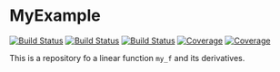 # MyExample

[![Build Status](https://github.com/HandyKurniawan/MyExample.jl/actions/workflows/CI.yml/badge.svg?branch=master)](https://github.com/HandyKurniawan/MyExample.jl/actions/workflows/CI.yml?query=branch%3Amaster)
[![Build Status](https://travis-ci.com/HandyKurniawan/MyExample.jl.svg?branch=master)](https://travis-ci.com/HandyKurniawan/MyExample.jl)
[![Build Status](https://ci.appveyor.com/api/projects/status/github/HandyKurniawan/MyExample.jl?svg=true)](https://ci.appveyor.com/project/HandyKurniawan/MyExample-jl)
[![Coverage](https://codecov.io/gh/HandyKurniawan/MyExample.jl/branch/master/graph/badge.svg)](https://codecov.io/gh/HandyKurniawan/MyExample.jl)
[![Coverage](https://coveralls.io/repos/github/HandyKurniawan/MyExample.jl/badge.svg?branch=master)](https://coveralls.io/github/HandyKurniawan/MyExample.jl?branch=master)


This is a repository fo a linear function `my_f` and its derivatives.